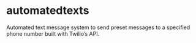 # automatedtexts
Automated text message system to send preset messages to a specified phone number built with Twilio’s API.
